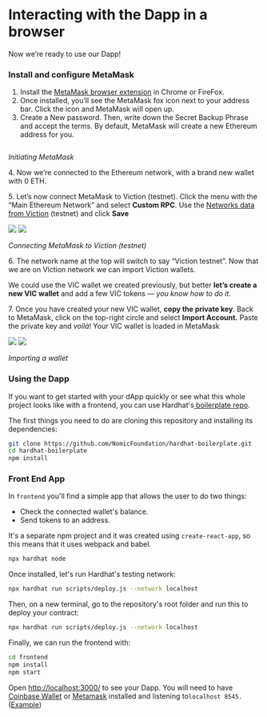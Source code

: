 # Interacting with the Dapp in a browser

Now we’re ready to use our Dapp!

### Install and configure MetaMask <a href="#4986" id="4986"></a>

1. Install the [MetaMask browser extension](https://metamask.io/) in Chrome or FireFox.
2. Once installed, you’ll see the MetaMask fox icon next to your address bar. Click the icon and MetaMask will open up.
3. Create a New password. Then, write down the Secret Backup Phrase and accept the terms. By default, MetaMask will create a new Ethereum address for you.

<img src="https://miro.medium.com/max/1828/1*tV2bQfZ2vVhvpOOwKY0Y5g.png" alt="" data-size="original">

_Initiating MetaMask_

4\. Now we’re connected to the Ethereum network, with a brand new wallet with 0 ETH.

5\. Let’s now connect MetaMask to Viction (testnet). Click the menu with the “Main Ethereum Network” and select **Custom RPC**. Use the [Networks data from Viction](../../general/how-to-connect-to-viction-network/metamask.md) (testnet) and click **Save**

![](https://miro.medium.com/max/60/1\*Dm4qhGJOjnolRwxX-VN94w.png?q=20) ![](https://miro.medium.com/max/1424/1\*Dm4qhGJOjnolRwxX-VN94w.png)

_Connecting MetaMask to Viction (testnet)_

6\. The network name at the top will switch to say “Viction testnet”. Now that we are on Viction network we can import Viction wallets.

We could use the VIC wallet we created previously, but better **let’s create a new VIC wallet** and add a few VIC tokens — _you know how to do it_.

7\. Once you have created your new VIC wallet, **copy the private key**. Back to MetaMask, click on the top-right circle and select **Import Account.** Paste the private key and _voilà_! Your VIC wallet is loaded in MetaMask

![](https://miro.medium.com/max/60/1\*AjEHidU-h0Ae0CXTsQUJ5Q.png?q=20) ![](https://miro.medium.com/max/1298/1\*AjEHidU-h0Ae0CXTsQUJ5Q.png)

_Importing a wallet_

### Using the Dapp <a href="#9432" id="9432"></a>

If you want to get started with your dApp quickly or see what this whole project looks like with a frontend, you can use Hardhat's[ boilerplate repo](https://github.com/NomicFoundation/hardhat-boilerplate).

The first things you need to do are cloning this repository and installing its dependencies:

```bash
git clone https://github.com/NomicFoundation/hardhat-boilerplate.git
cd hardhat-boilerplate
npm install
```

### **Front End App**&#x20;

In `frontend` you'll find a simple app that allows the user to do two things:

* Check the connected wallet's balance.
* Send tokens to an address.

It's a separate npm project and it was created using `create-react-app`, so this means that it uses webpack and babel.

```bash
npx hardhat node
```

Once installed, let's run Hardhat's testing network:

```bash
npx hardhat run scripts/deploy.js --network localhost
```

Then, on a new terminal, go to the repository's root folder and run this to deploy your contract:

```bash
npx hardhat run scripts/deploy.js --network localhost
```

Finally, we can run the frontend with:

```bash
cd frontend
npm install
npm start
```

Open [http://localhost:3000/](http://localhost:3000/) to see your Dapp. You will need to have [Coinbase Wallet](https://www.coinbase.com/wallet) or [Metamask](https://metamask.io/) installed and listening to`localhost 8545.`([Example](https://github.com/c98tristan/gitbook-Viction/blob/master/developer-guide/building-dapp-on-Viction/develop-a-simple-web3-frontend-to-interact-with-the-contract/interacting-with-the-dapp-in-a-browser.md#4986))

